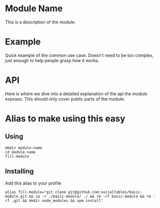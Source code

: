 # Module Name

This is a description of the module.

# Example

Quick example of the common use case. Doesn't need to be too complex, just enough to help people grasp how it works.

# API

Here is where we dive into a detailed explanation of the api the module exposes. This should only cover public parts of the module.

# Alias to make using this easy

## Using

```
mkdir module-name
cd module-name
fill-module
```

## Installing

Add this alias to your profile


```
alias fill-module="git clone git@github.com:socialtables/basic-module.git && cp -r ./basic-module/ ./ && rm -rf basic-module && rm -rf .git && mkdir node_modules && npm install"
```
